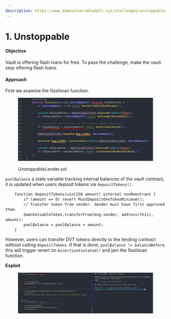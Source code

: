 ```yaml
---
description: https://www.damnvulnerabledefi.xyz/challenges/unstoppable/
---
```


# 1. Unstoppable

#### Objective

Vault is offering flash loans for free. To pass the challenge, make the vault stop offering flash loans.

#### **Approach**

First we examine the flashloan function.

<figure><img src="../../.gitbook/assets/image (2) (1).png" alt=""><figcaption><p>UnstoppableLender.sol</p></figcaption></figure>

`poolBalance` a state variable tracking internal balances of the vault contract; it is updated when users deposit tokens via `depositTokens()`.

```solidity
    function depositTokens(uint256 amount) external nonReentrant {
        if (amount == 0) revert MustDepositOneTokenMinimum();
        // Transfer token from sender. Sender must have first approved them.
        damnValuableToken.transferFrom(msg.sender, address(this), amount);
        poolBalance = poolBalance + amount;
    }
```

However, users can transfer DVT tokens directly to the lending contract without calling `depositTokens`. If that is done, `poolBalance != balanceBefore`, this will trigger revert on `AssertionViolated()` and jam the flashloan function.

**Exploit**

<figure><img src="../../.gitbook/assets/image (192).png" alt=""><figcaption></figcaption></figure>
